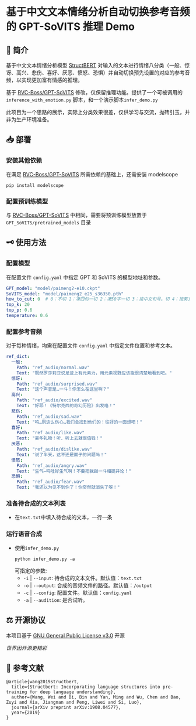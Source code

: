 # 基于中文文本情绪分析自动切换参考音频的 GPT-SoVITS 推理 Demo
## 🚩 简介
基于中文文本情绪分析模型 [StructBERT](https://modelscope.cn/models/iic/nlp_structbert_emotion-classification_chinese-base/summary) 对输入的文本进行情绪八分类（一般、惊讶、高兴、悲伤、喜好、厌恶、愤怒、恐惧）并自动切换预先设置的对应的参考音频，以实现更加富有情感的推理。

基于 [RVC-Boss/GPT-SoVITS](https://github.com/RVC-Boss/GPT-SoVITS) 修改，仅保留推理功能。提供了一个可被调用的 `inference_with_emotion.py` 脚本，和一个演示脚本`infer_demo.py`

此项目为一个思路的展示，实际上分类效果很差，仅供学习与交流，抛砖引玉，并非为生产环境准备。

## 📥 部署
### 安装其他依赖
在满足 [RVC-Boss/GPT-SoVITS](https://github.com/RVC-Boss/GPT-SoVITS) 所需依赖的基础上，还需安装 modelscope
```shell
pip install modelscope
```
### 配置预训练模型
与 [RVC-Boss/GPT-SoVITS](https://github.com/RVC-Boss/GPT-SoVITS) 中相同，需要将预训练模型放置于 `GPT_SoVITS/pretrained_models` 目录

## 🗝 使用方法
### 配置模型
在配置文件 `config.yaml` 中指定 GPT 和 SoVITS 的模型地址和参数。
```yaml
GPT_model: "model/paimeng2-e10.ckpt"
SoVITS_model: "model/paimeng2_e25_s36350.pth"
how_to_cut: 0  # 0：不切 1：凑四句一切 2：凑50字一切 3：按中文句号。切 4：按英文句号.切 5：按标点符号切
top_k: 20
top_p: 0.6
temperature: 0.6
```
### 配置参考音频
对于每种情绪，均需在配置文件 `config.yaml` 中指定文件位置和参考文本。
```yaml
ref_dict:
  一般:
    Path: "ref_audio/normal.wav"
    Text: "既然罗莎莉亚说足迹上有元素力，用元素视野应该能很清楚地看到吧。"
  惊讶:
    Path: "ref_audio/surprised.wav"
    Text: "这个声音是…一斗！你怎么在这里啊？"
  高兴:
    Path: "ref_audio/excited.wav"
    Text: "好耶！《特尔克西的奇幻历险》出发咯！"
  悲伤:
    Path: "ref_audio/sad.wav"
    Text: "呜…别这么伤心…我们会找到他们的！往好的一面想吧！"
  喜好:
    Path: "ref_audio/like.wav"
    Text: "豪华礼物！听、听上去就很值钱！"
  厌恶:
    Path: "ref_audio/dislike.wav"
    Text: "说了半天，这不还是面子的问题吗！"
  愤怒:
    Path: "ref_audio/angry.wav"
    Text: "生气—呜哇好生气啊！不要把我跟一斗相提并论！"
  恐惧:
    Path: "ref_audio/fear.wav"
    Text: "我还以为见不到你了！你突然就消失了呀！"
```
### 准备待合成的文本列表
- 在`text.txt`中填入待合成的文本，一行一条
### 运行语音合成
- 使用`infer_demo.py`
    ```shell
    python infer_demo.py -a
    ```
    可指定的参数:
    - `-i` | `--input`: 待合成的文本文件。默认值：`text.txt`
    - `-o` | `--output`: 合成的音频文件的路径。默认值：`/output`
    - `-c` | `--config`: 配置文件。默认值：`config.yaml`
    - `-a` | `--audition`: 是否试听。


## ⚖ 开源协议
本项目基于 [GNU General Public License v3.0](https://github.com/2DIPW/audio_dataset_vpr/blob/master/LICENSE) 开源

*世界因开源更精彩*
## 📃 参考文献
```
@article{wang2019structbert,
  title={Structbert: Incorporating language structures into pre-training for deep language understanding},
  author={Wang, Wei and Bi, Bin and Yan, Ming and Wu, Chen and Bao, Zuyi and Xia, Jiangnan and Peng, Liwei and Si, Luo},
  journal={arXiv preprint arXiv:1908.04577},
  year={2019}
}
```